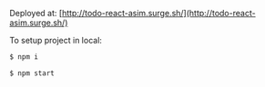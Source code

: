 Deployed at: [http://todo-react-asim.surge.sh/](http://todo-react-asim.surge.sh/)


To setup project in local:

```sh
$ npm i 
```

```sh
$ npm start
```